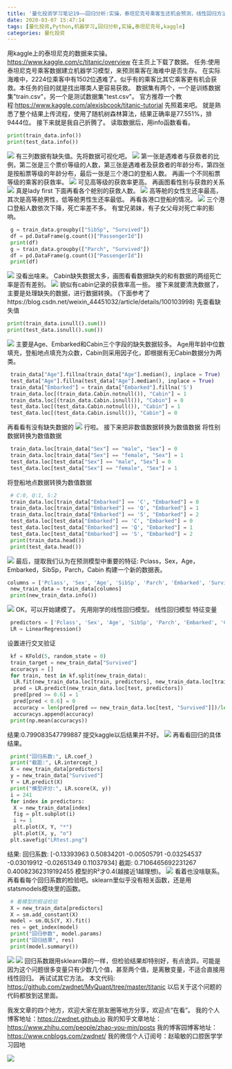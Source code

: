 ```yaml
---
title: '量化投资学习笔记19——回归分析:实操，泰坦尼克号乘客生还机会预测，线性回归方法。'
date: 2020-03-07 15:47:14
tags: [量化投资,Python,机器学习,回归分析,实操,泰坦尼克号,kaggle]
categories: 量化投资
---
```

用kaggle上的泰坦尼克的数据来实操。
https://www.kaggle.com/c/titanic/overview
在主页上下载了数据。
任务:使用泰坦尼克号乘客数据建立机器学习模型，来预测乘客在海难中是否生存。
在实际海难中，2224位乘客中有1502位遇难了。似乎有的乘客比其它乘客更有机会获救。本任务的目的就是找出哪类人更容易获救。
数据集有两个，一个是训练数据集"train.csv"，另一个是测试数据集"test.csv"。
官方推荐一个教程:https://www.kaggle.com/alexisbcook/titanic-tutorial
先照着来吧。
就是熟悉了整个结果上传流程，使用了随机树森林算法，结果正确率是77.551%，排9444位。
接下来就是我自己折腾了。
读取数据后，用info函数看看。
```python
print(train_data.info())
print(test_data.info())
```
![](https://zymblog-1258069789.cos.ap-chengdu.myqcloud.com/blog0178-QTLearn/13/01.png)
有三列数据有缺失值。先将数据可视化吧。
![](https://zymblog-1258069789.cos.ap-chengdu.myqcloud.com/blog0178-QTLearn/13/02.png)
第一张是遇难者与获救者的比例，第二张是三个票价等级的人数，第三张是遇难者及获救者的年龄分布，第四张是按船票等级的年龄分布，最后一张是三个港口的登船人数。
再画一个不同船票等级的乘客的获救率。
![](https://zymblog-1258069789.cos.ap-chengdu.myqcloud.com/blog0178-QTLearn/13/03.png)
可见高等级的获救率更高。
再画图看性别与获救的关系
![](https://zymblog-1258069789.cos.ap-chengdu.myqcloud.com/blog0178-QTLearn/13/04.png)
真是lady first
下面再看各个舱别的获救人数。
![](https://zymblog-1258069789.cos.ap-chengdu.myqcloud.com/blog0178-QTLearn/13/05.png)
高等舱的女性生还率最高，其次是高等舱男性，低等舱男性生还率最低。
再看各港口登船的情况。
![](https://zymblog-1258069789.cos.ap-chengdu.myqcloud.com/blog0178-QTLearn/13/06.png)
三个港口登船人数依次下降，死亡率差不多。
有堂兄弟妹，有子女父母对死亡率的影响。
```python
 g = train_data.groupby(["SibSp", "Survived"])
 df = pd.DataFrame(g.count()["PassengerId"])
 print(df)
 g = train_data.groupby(["Parch", "Survived"])
 df = pd.DataFrame(g.count()["PassengerId"])
 print(df)
```
![](https://zymblog-1258069789.cos.ap-chengdu.myqcloud.com/blog0178-QTLearn/13/07.png)
没看出啥来。
Cabin缺失数据太多，画图看看数据缺失的和有数据的两组死亡率是否有差别。
![](https://zymblog-1258069789.cos.ap-chengdu.myqcloud.com/blog0178-QTLearn/13/08.png)
貌似有cabin记录的获救率高一些。
接下来就要清洗数据了，主要是处理缺失的数据，进行数据转换。
(下面参考了https://blog.csdn.net/weixin_44451032/article/details/100103998)
先查看缺失值
```python
print(train_data.isnull().sum())
print(test_data.isnull().sum())
```
![](https://zymblog-1258069789.cos.ap-chengdu.myqcloud.com/blog0178-QTLearn/13/09.png)
主要是Age、Embarked和Cabin三个字段的缺失数据较多。
Age用年龄中位数填充，登船地点填充为众数，Cabin则采用因子化，即根据有无Cabin数据分为两类。
```python
 train_data["Age"].fillna(train_data["Age"].median(), inplace = True)
 test_data["Age"].fillna(test_data["Age"].median(), inplace = True)
 train_data["Embarked"] = train_data["Embarked"].fillna('S')
 train_data.loc[(train_data.Cabin.notnull()), "Cabin"] = 1
 train_data.loc[(train_data.Cabin.isnull()), "Cabin"] = 0
 test_data.loc[(test_data.Cabin.notnull()), "Cabin"] = 1
 test_data.loc[(test_data.Cabin.isnull()), "Cabin"] = 0
```
再看看有没有缺失数据的
![](https://zymblog-1258069789.cos.ap-chengdu.myqcloud.com/blog0178-QTLearn/13/10.png)
行啦。
接下来把非数值数据转换为数值数据
将性别数据转换为数值数据
```python
 train_data.loc[train_data["Sex"] == "male", "Sex"] = 0
 train_data.loc[train_data["Sex"] == "female", "Sex"] = 1
 test_data.loc[test_data["Sex"] == "male", "Sex"] = 0
 test_data.loc[test_data["Sex"] == "female", "Sex"] = 1
```
 将登船地点数据转换为数值数据
```python
 # C:0, Q:1, S:2
 train_data.loc[train_data["Embarked"] == 'C', "Embarked"] = 0
 train_data.loc[train_data["Embarked"] == 'Q', "Embarked"] = 1
 train_data.loc[train_data["Embarked"] == 'S', "Embarked"] = 2
 test_data.loc[test_data["Embarked"] == 'C', "Embarked"] = 0
 test_data.loc[test_data["Embarked"] == 'Q', "Embarked"] = 1
 test_data.loc[test_data["Embarked"] == 'S', "Embarked"] = 2
 print(train_data.head())
 print(test_data.head())
```
![](https://zymblog-1258069789.cos.ap-chengdu.myqcloud.com/blog0178-QTLearn/13/11.png)
最后，提取我们认为在预测模型中重要的特征: Pclass，Sex，Age，Embarked，SibSp，Parch，Cabin
构建一个新的数据表。
```python
columns = ['Pclass', 'Sex', 'Age', 'SibSp', 'Parch', 'Embarked', 'Survived', 'Cabin']
 new_train_data = train_data[columns]
 print(new_train_data.info())
```
![](https://zymblog-1258069789.cos.ap-chengdu.myqcloud.com/blog0178-QTLearn/13/12.png)
OK，可以开始建模了。
先用刚学的线性回归模型。
线性回归模型
特征变量
```python
 predictors = ['Pclass', 'Sex', 'Age', 'SibSp', 'Parch', 'Embarked', 'Cabin']
 LR = LinearRegression()
```
设置进行交叉验证
```python
 kf = KFold(5, random_state = 0)
 train_target = new_train_data["Survived"]
 accuracys = []
 for train, test in kf.split(new_train_data):
  LR.fit(new_train_data.loc[train, predictors], new_train_data.loc[train, "Survived"])
  pred = LR.predict(new_train_data.loc[test, predictors])
  pred[pred >= 0.6] = 1
  pred[pred < 0.6] = 0
  accuracy = len(pred[pred == new_train_data.loc[test, "Survived"]])/len(test)
  accuracys.append(accuracy)
 print(np.mean(accuracys))
```
结果:0.799083547799887
提交kaggle以后结果并不好。
![](https://zymblog-1258069789.cos.ap-chengdu.myqcloud.com/blog0178-QTLearn/13/13.png)
再看看回归的具体结果。
```python
 print("回归系数:", LR.coef_)
 print("截距:", LR.intercept_)
 X = new_train_data[predictors]
 y = new_train_data["Survived"]
 Y = LR.predict(X)
 print("模型评分:", LR.score(X, y))
 i = 241
 for index in predictors:
  X = new_train_data[index]
  fig = plt.subplot(i)
  i += 1
  plt.plot(X, Y, "*")
  plt.plot(X, y, "o")
 plt.savefig("LRtest.png")
```
结果:
回归系数: [-0.13393963  0.50834201 -0.00505791 -0.03254537 -0.03019912 -0.02651349
  0.11037934]
截距: 0.7106465692231267
0.40082362319192455
模型的R²才0.4(越接近1越理想)。
![](https://zymblog-1258069789.cos.ap-chengdu.myqcloud.com/blog0178-QTLearn/13/14.png)
看着也没啥联系。再看看每个回归系数的检验吧。sklearn里似乎没有相关函数，还是用statsmodels模块里的函数。
```python
 # 看模型的假设检验
 X = new_train_data[predictors]
 X = sm.add_constant(X)
 model = sm.OLS(Y, X).fit()
 res = get_index(model)
 print("回归参数", model.params)
 print("回归结果", res)
 print(model.summary())
```
![](https://zymblog-1258069789.cos.ap-chengdu.myqcloud.com/blog0178-QTLearn/13/15.png)
![](https://zymblog-1258069789.cos.ap-chengdu.myqcloud.com/blog0178-QTLearn/13/16.png)
回归系数跟用sklearn算的一样，但检验结果却特别好，有点诡异。可能是因为这个问题很多变量只有少数几个值，甚至两个值，是离散变量，不适合直接用线性回归。
再试试其它方法。
本文代码: https://github.com/zwdnet/MyQuant/tree/master/titanic
以后关于这个问题的代码都放到这里面。


我发文章的四个地方，欢迎大家在朋友圈等地方分享，欢迎点“在看”。
我的个人博客地址：https://zwdnet.github.io
我的知乎文章地址： https://www.zhihu.com/people/zhao-you-min/posts
我的博客园博客地址： https://www.cnblogs.com/zwdnet/
我的微信个人订阅号：赵瑜敏的口腔医学学习园地


![](https://zymblog-1258069789.cos.ap-chengdu.myqcloud.com/other/wx.jpg)